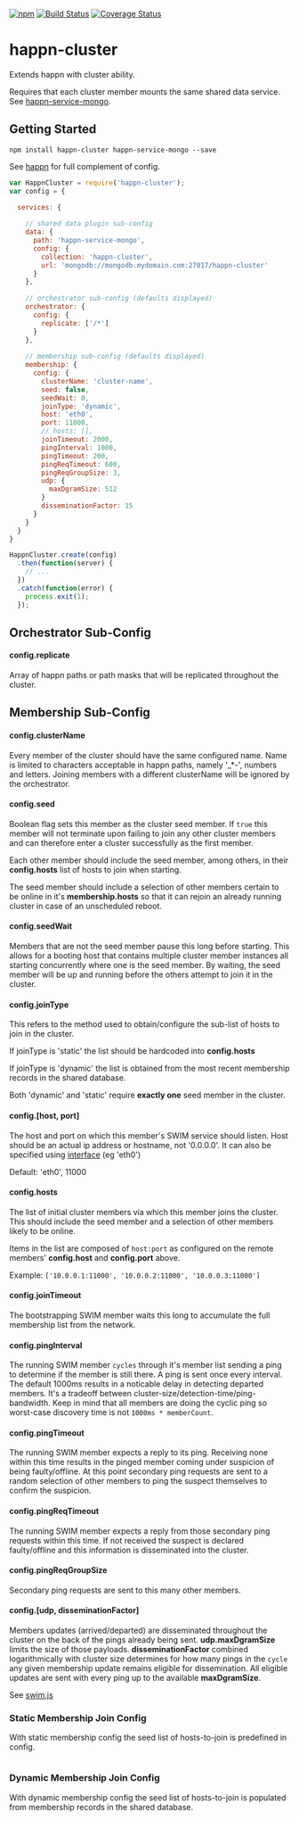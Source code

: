 [![npm](https://img.shields.io/npm/v/happn-cluster.svg)](https://www.npmjs.com/package/happn-cluster)
[![Build Status](https://travis-ci.org/happner/happn-cluster.svg?branch=master)](https://travis-ci.org/happner/happn-cluster)
[![Coverage Status](https://coveralls.io/repos/happner/happn-cluster/badge.svg?branch=master&service=github)](https://coveralls.io/github/happner/happn-cluster?branch=master)

# happn-cluster

Extends happn with cluster ability.

Requires that each cluster member mounts the same shared data service. See [happn-service-mongo](https://github.com/happner/happn-service-mongo).

## Getting Started

`npm install happn-cluster happn-service-mongo --save`

See [happn](https://github.com/happner/happn) for full complement of config.

```javascript
var HappnCluster = require('happn-cluster');
var config = {

  services: {
  
    // shared data plugin sub-config
    data: {
      path: 'happn-service-mongo',
      config: {
        collection: 'happn-cluster',
        url: 'mongodb://mongodb.mydomain.com:27017/happn-cluster'
      }
    },
    
    // orchestrator sub-config (defaults displayed)
    orchestrator: {
      config: {
        replicate: ['/*']
      }
    },
    
    // membership sub-config (defaults displayed)
    membership: {
      config: {
        clusterName: 'cluster-name',
        seed: false,
        seedWait: 0,
        joinType: 'dynamic',
        host: 'eth0',
        port: 11000,
        // hosts: [],
        joinTimeout: 2000,
        pingInterval: 1000,
        pingTimeout: 200,
        pingReqTimeout: 600,
        pingReqGroupSize: 3,
        udp: {
          maxDgramSize: 512
        }
        disseminationFactor: 15
      }
    }
  }
}

HappnCluster.create(config)
  .then(function(server) {
    // ...
  })
  .catch(function(error) {
    process.exit(1);
  });
```

## Orchestrator Sub-Config

#### config.replicate

Array of happn paths or path masks that will be replicated throughout the cluster.

## Membership Sub-Config

#### config.clusterName

Every member of the cluster should have the same configured name.
Name is limited to characters acceptable in happn paths, namely '_*-', numbers and letters.
Joining members with a different clusterName will be ignored by the orchestrator.

#### config.seed

Boolean flag sets this member as the cluster seed member. If `true` this member will not terminate
upon failing to join any other cluster members and can therefore enter a cluster successfully as
the first member.

Each other member should include the seed member, among others, in their **config.hosts**
list of hosts to join when starting.

The seed member should include a selection of other members certain to be online in it's 
**membership.hosts** so that it can rejoin an already running cluster in case
of an unscheduled reboot.

#### config.seedWait

Members that are not the seed member pause this long before starting. This allows for a booting host that
contains multiple cluster member instances all starting concurrently where one is the seed member. By waiting,
the seed member will be up and running before the others attempt to join it in the cluster.

#### config.joinType

This refers to the method used to obtain/configure the sub-list of hosts to join in the cluster. 

If joinType is 'static' the list should be hardcoded into **config.hosts**

If joinType is 'dynamic' the list is obtained from the most recent membership records in the shared database.

Both 'dynamic' and 'static' require **exactly one** seed member in the cluster.

#### config.[host, port]

The host and port on which this member's SWIM service should listen. Host should be an actual ip address
or hostname, not '0.0.0.0'. It can also be specified using [interface](https://github.com/happner/dface) (eg 'eth0')

Default: 'eth0', 11000

#### config.hosts

The list of initial cluster members via which this member joins the cluster. This should include the
seed member and a selection of other members likely to be online.

Items in the list are composed of `host:port` as configured on the remote members' **config.host**
and **config.port** above.

Example: `['10.0.0.1:11000', '10.0.0.2:11000', '10.0.0.3:11000']`

#### config.joinTimeout

The bootstrapping SWIM member waits this long to accumulate the full membership list from the network.

#### config.pingInterval

The running SWIM member `cycles` through it's member list sending a ping to determine if the member is still there.
A ping is sent once every interval. The default 1000ms results in a noticable delay in detecting departed members.
It's a tradeoff between cluster-size/detection-time/ping-bandwidth. Keep in mind that all members are doing the
cyclic ping so worst-case discovery time is not `1000ms * memberCount`.

#### config.pingTimeout

The running SWIM member expects a reply to its ping. Receiving none within this time results in the pinged member
coming under suspicion of being faulty/offline. At this point secondary ping requests are sent to a random selection
of other members to ping the suspect themselves to confirm the suspicion.

#### config.pingReqTimeout

The running SWIM member expects a reply from those secondary ping requests within this time. If not received the
suspect is declared faulty/offline and this information is disseminated into the cluster.

#### config.pingReqGroupSize

Secondary ping requests are sent to this many other members.

#### config.[udp, disseminationFactor]

Members updates (arrived/departed) are disseminated throughout the cluster on the back of the pings already
being sent. **udp.maxDgramSize** limits the size of those payloads. **disseminationFactor** combined logarithmically
with cluster size determines for how many pings in the `cycle` any given membership update remains eligible for
dissemination. All eligible updates are sent with every ping up to the available **maxDgramSize**.

See [swim.js](https://github.com/happner/swim-js)








### Static Membership Join Config

With static membership config the seed list of hosts-to-join is predefined in config.

```javascript

```

### Dynamic Membership Join Config

With dynamic membership config the seed list of hosts-to-join is populated from membership records in the shared database.

```javascript

```
